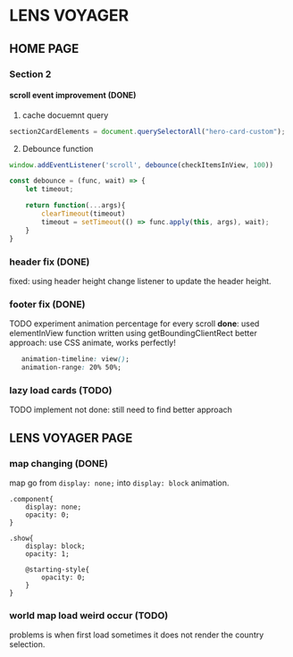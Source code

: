 # LENS VOYAGER

## HOME PAGE

### Section 2

#### scroll event improvement (DONE)

1. cache docuemnt query

```js
section2CardElements = document.querySelectorAll("hero-card-custom");
```

2. Debounce function
```js
window.addEventListener('scroll', debounce(checkItemsInView, 100))

const debounce = (func, wait) => {
    let timeout;

    return function(...args){
        clearTimeout(timeout)
        timeout = setTimeout(() => func.apply(this, args), wait);
    }
}
```

### header fix (DONE)
fixed: using header height change listener to update the header height.

### footer fix (DONE)
TODO experiment animation percentage for every scroll
**done**: used elementInView function written using getBoundingClientRect
better approach: use CSS animate, works perfectly!
```css
   animation-timeline: view();
   animation-range: 20% 50%;
```

### lazy load cards (TODO)
TODO implement
not done: still need to find better approach

## LENS VOYAGER PAGE
### map changing (DONE)
map go from `display: none;` into `display: block` animation.
```
.component{
    display: none;
    opacity: 0;
}

.show{
    display: block;
    opacity: 1;

    @starting-style{
        opacity: 0;
    }
}
```

### world map load weird occur (TODO)
problems is when first load sometimes it does not render the country selection.

